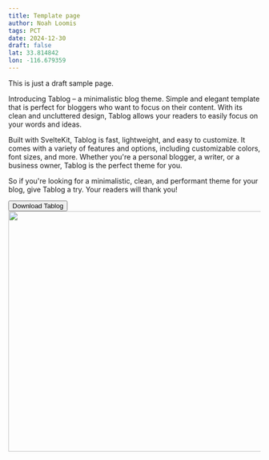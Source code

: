 ```yaml
---
title: Template page
author: Noah Loomis
tags: PCT
date: 2024-12-30
draft: false 
lat: 33.814842
lon: -116.679359
---
```


<script>
    import Action from '$lib/Action.svelte'
    import Button from '$lib/Button.svelte'
    import Image from '$lib/Image.svelte'
</script>

This is just a draft sample page.

Introducing Tablog – a minimalistic blog theme. Simple and elegant template that is perfect for bloggers who want to focus on their content. With its clean and uncluttered design, Tablog allows your readers to easily focus on your words and ideas.

Built with SvelteKit, Tablog is fast, lightweight, and easy to customize. It comes with a variety of features and options, including customizable colors, font sizes, and more. Whether you're a personal blogger, a writer, or a business owner, Tablog is the perfect theme for you.

So if you're looking for a minimalistic, clean, and performant theme for your blog, give Tablog a try. Your readers will thank you!

<Action>
    <Button href="https://github.com/lemmon/tablog-svelte">Download Tablog</Button>
</Action>

<Image src="/img/pct-map.jpg" width="720" height="480" caption="When we sleep, our brains have the chance to process information and consolidate memories."/>
